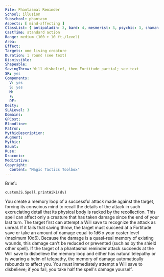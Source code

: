 ```yaml
---
File: Phantasmal Reminder
School: illusion
Subschool: phantasm
Aspects: [ mind-affecting ]
ClassList: { antipaladin: 3, bard: 4, mesmerist: 3, psychic: 3, shaman: 4, sorcerer: 3, wizard: 3, witch: 3 }
CastTime: standard action
Range: medium (100 + 10 ft./level)
Area: 
Effect: 
Targets: one living creature
Duration: 1 round (see text)
Dismissible: 
Shapeable: 
SavingThrow: Will disbelief, then Fortitude partial; see text
SR: yes
Components:
  V: yes
  S: yes
  M: 
  F: 
  DF: 
Deity: 
SLALevel: 3
Domains: 
GPCost: 
Bloodline: 
Patron: 
MythicDescription: 
Augment: 
Mythic: 
Haunt: 
Ruse: 
Draconic: 
Meditative: 
Copyright:
  Content: "Magic Tactics Toolbox"
---
```

Brief:: 

```dataviewjs
customJS.Spell.printWiki(dv)
```

You create a memory loop of a successful attack made against the target, forcing its conscious mind to recall the details of the attack in such excruciating detail that its physical body is racked by the recollection. This spell can affect only a creature that has taken damage since the end of your last turn. The target first can attempt a Will save to recognize the attack as unreal. If it fails that saving throw, the target must succeed at a Fortitude save or take an amount of damage equal to 1d6 x your caster level (maximum 10d6). Because the damage is a quasi-real memory of existing wounds, this damage can't be reduced or prevented (such as by the shield other spell).  If the target of a phantasmal reminder attack succeeds at the Will save to disbelieve the memory loop and either has natural telepathy or is wearing a helm of telepathy, the memory of damage automatically rebounds to affect you. You must immediately attempt a Will save to disbelieve; if you fail, you take half the spell's damage yourself.
